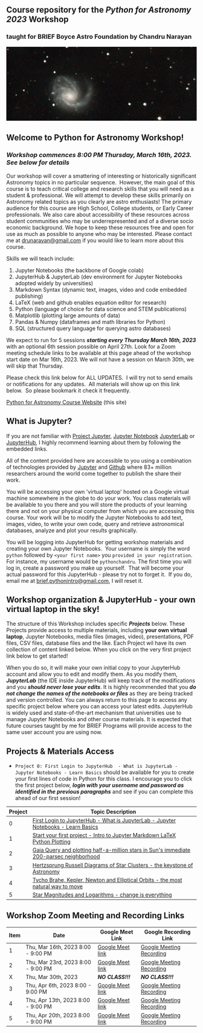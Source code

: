 ## Course repository for the ***Python for Astronomy 2023*** Workshop 
### taught for BRIEF Boyce Astro Foundation by Chandru Narayan

![m99](m99.png)

## Welcome to Python for Astronomy Workshop! 
### *Workshop commences 8:00 PM Thursday, March 16th, 2023. See below for details*
Our workshop will cover a smattering of interesting or historically significant Astronomy topics in no particular sequence.  However, the main goal of this course is to teach critical college and research skills that you will need as a student & professional. We will attempt to develop these skills primarily on Astronomy related topics as you clearly are astro enthusiasts!  The primary audience for this course are High School, College students, or Early Career professionals. We also care about accessibility of these resources across student communities who may be underrepresented and of a diverse socio economic background. We hope to keep these resources free and open for use as much as possible to anyone who may be interested.  Please contact me at drunarayan@gmail.com if you would like to learn more about this course.

Skills we will teach include:
1. Jupyter Notebooks (the backbone of Google colab)
1. JupyterHub & JupyterLab (dev environment for Jupyter Notebooks adopted widely by universities)
1. Markdown Syntax (dynamic text, images, video and code embedded publishing)
1. LaTeX (web and github enables equation editor for research)
1. Python (language of choice for data science and STEM publications)
1. Matplotlib (plotting large amounts of data)
1. Pandas & Numpy (dataframes and math libraries for Python)
1. SQL (structured query language for querying astro databases)

We expect to run for 5 sessions ***starting every Thursday March 16th, 2023*** with an optional 6th session possible on April 27th. Look for a Zoom meeting schedule links to be available at this page ahead of the workshop start date on Mar 16th, 2023. We will not have a session on March 30th, we will skip that Thursday. 

Please check this link below for ALL UPDATES.  I will try not to send emails or notifications for any updates.  All materials will show up on this link below.  So please bookmark it check it frequently. 

[Python for Astronomy Course Website](http://drunarayan.github.io/python4astronomy)  (this site)

## What is Jupyter?

If you are not familiar with [Project Jupyter](http://jupyter.org/), [Jupyter Notebook](https://jupyter.org/try-jupyter/retro/notebooks/?path=notebooks/Intro.ipynb) [JupyterLab](https://jupyter.org/try-jupyter/retro/notebooks/?path=notebooks/Intro.ipynb) or [JupyterHub](http://jupyter.org/hub), I highly recommend learning about them by following the embedded links.  

All of the content provided here are accessible to you using a combination of technologies provided by [Jupyter](http://jupyter.org/) and [Github](https://github.com/) where 83+ million researchers around the world come together to publish the share their work.  

You will be accessing your own 'virtual laptop' hosted on a Google virtual machine somewhere in the globe to do your work.  You class materials will be available to you there and you will store the products of your learning there and not on your physical computer from which you are accessing this course. Your work will be to modify the Jupyter Notebooks to add text, images, video, to write your own code, query and retrieve astronomical databases, analyze and plot your results graphically.

You will be logging into JupyterHub for getting workshop materials and creating your own Jupyter Notebooks.  Your username is simply the word ```python``` followed by ```<your first name>``` you ```provided in your registration```. For instance, my username would be ```pythonchandru```. The first time you will log in, create a password you make up yourself.  That will become your actual password for this JupyterHub - please try not to forget it.  If you do, email me at brief.pythonintro@gmail.com, I will reset it.

## Workshop organization & JupyterHub - your own virtual laptop in the sky!

The structure of this Workshop includes specific ***Projects*** below.  These Projects provide access to multiple materials, including **your own virtual laptop**, Jupyter Notebooks, media files (images, video), presentations, PDF files, CSV files, database files and the like.  Each Project wil have its own collection of content linked below.  When you click on the very first project link below to get started!

When you do so, it will make your own initial copy to your JupyterHub account and allow you to edit and modify them.  As you modify them, ***JupyterLab*** (the IDE inside JupyterHub) will keep track of the modifications and you ***should never lose your edits***.  It is highly recommended that you ***do not change the names of the notebooks or files*** as they are being tracked and version controlled. You can always return to this page to access any specific project below where you can access your latest edits.  JupyterHub is widely used and state-of-the-art mechanism that universities use to manage Jupyter Notebooks and other course materials.  It is expected that future courses taught by me for BRIEF Programs will provide access to the same user account you are using now.

## Projects & Materials Access 
* ```Project 0: First Login to JupyterHub  - What is JupyterLab - Jupyter Notebooks - Learn Basics``` should be available for you to create your first lines of code in Python for this class.  I encourage you to click the first project below, ***login with your username and password as identified in the previous paragraphs*** and see if you can complete this ahead of our first session!

Project|Topic Description
---|---
0|<a href=a href="https://drunarayan.github.io/python4astronomy/basics_jupyterlab_notebook" target="_blank">First Login to JupyterHub - What is JupyterLab - Jupyter Notebooks - Learn Basics</a>
1|<a href="https://drunarayan.github.io/python4astronomy/intro_jupyter_python" target="_blank">Start your first project - Intro to Jupyter Markdown LaTeX Python Plotting</a>
2|<a href="https://drunarayan.github.io/python4astronomy/half_a_mil" target="_blank">Gaia Query and plotting half-a-million stars in Sun's immediate 200-parsec neighborhood</a>
3|<a href="https://drunarayan.github.io/python4astronomy/cluster_hrd" target="_blank">Hertzsprung Russell Diagrams of Star Clusters - the keystone of Astronomy</a>
4|<a href="https://drunarayan.github.io/python4astronomy/keplerian_orbits" target="_blank">Tycho Brahe, Kepler, Newton and Elliptical Orbits - the most natural way to move</a>
5|<a href="https://drunarayan.github.io/python4astronomy/star_magnitudes" target="_blank">Star Magnitudes and Logarithms - change is everything</a>


## Workshop Zoom Meeting and Recording Links 

Item|Date|Google Meet Link|Google Recording Link
---|---|---|---
1|Thu, Mar 16th, 2023 8:00 - 9:00 PM|[Google Meet link](https://meet.google.com/hwo-ttfv-smv)|[Google Meeting Recording](https://drive.google.com/file/d/1XrUwZdz1k4zZN6C-1xyBfdXhRlEtjX2R/view?usp=share_link)
2|Thu, Mar 23rd, 2023 8:00 - 9:00 PM|[Google Meet link](https://meet.google.com/hwo-ttfv-smv)|[Google Meeting Recording](TBA)
X|Thu, Mar 30th, 2023|***NO CLASS!!!***|***NO CLASS!!!***
3|Thu, Apr 6th, 2023  8:00 - 9:00 PM|[Google Meet link](https://meet.google.com/hwo-ttfv-smv)|[Google Meeting Recording](TBA)
4|Thu, Apr 13th, 2023 8:00 - 9:00 PM|[Google Meet link](https://meet.google.com/hwo-ttfv-smv)|[Google Meeting Recording](TBA)
5|Thu, Apr 20th, 2023 8:00 - 9:00 PM|[Google Meet link](https://meet.google.com/hwo-ttfv-smv)|[Google Meeting Recording](TBA)
